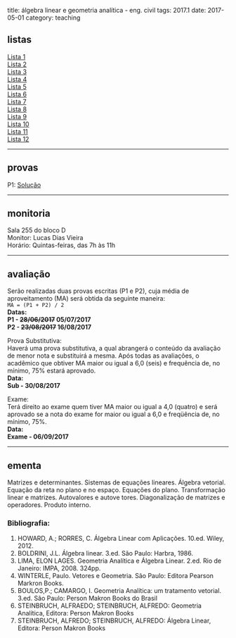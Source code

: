 title: álgebra linear e geometria analítica - eng. civil
tags: 2017.1
date: 2017-05-01
category: teaching
## <a id="exercices"></a>listas
[Lista 1]({filename}/listas/algebra-linear-01.pdf)  
[Lista 2]({filename}/listas/algebra-linear-02.pdf)  
[Lista 3]({filename}/listas/algebra-linear-03.pdf)  
[Lista 4]({filename}/listas/algebra-linear-04.pdf)  
[Lista 5]({filename}/listas/algebra-linear-05.pdf)  
[Lista 6]({filename}/listas/algebra-linear-06.pdf)  
[Lista 7]({filename}/listas/algebra-linear-07.pdf)  
[Lista 8]({filename}/listas/algebra-linear-08.pdf)  
[Lista 9]({filename}/listas/algebra-linear-09.pdf)  
[Lista 10]({filename}/listas/algebra-linear-10.pdf)  
[Lista 11]({filename}/listas/algebra-linear-11.pdf)  
[Lista 12]({filename}/listas/algebra-linear-12.pdf)

---

## <a id="grades"></a>provas
P1: [Solução]({filename}/provas/2017-1-algebra_linear-civil-p1.pdf)

---

## <a id="monitoria"></a>monitoria
Sala 255 do bloco D  
Monitor: Lucas Dias Vieira  
Horário: Quintas-feiras, das 7h às 11h

---

## <a id="exams"></a>avaliação
Serão realizadas duas provas escritas (P1 e P2), cuja média de
aproveitamento (MA) será obtida da seguinte maneira:  
`MA = (P1 + P2) / 2`  
**Datas:  
P1 - <strike>28/06/2017</strike> 05/07/2017  
P2 - <strike>23/08/2017</strike> 16/08/2017**

Prova Substitutiva:  
Haverá uma prova substitutiva, a qual abrangerá o conteúdo da avaliação de
menor nota e substituirá a mesma. Após todas as avaliações, o acadêmico que
obtiver MA maior ou igual a 6,0 (seis) e frequência de, no mínimo, 75% estará
aprovado.  
**Data:  
Sub - 30/08/2017**

Exame:  
Terá direito ao exame quem tiver MA maior ou igual a 4,0 (quatro) e será
aprovado se a nota do exame for maior ou igual a 6,0 e freqüência de, no
mínimo, 75%.  
**Data:  
Exame - 06/09/2017**

---

## <a id="silabus"></a>ementa
Matrizes e determinantes. Sistemas de equações lineares. Álgebra vetorial.
Equação da reta no plano e no espaço. Equações do plano. Transformação linear
e matrizes. Autovalores e autove tores. Diagonalização de matrizes e
operadores. Produto interno.  

### Bibliografia:  
1. HOWARD, A.; RORRES, C. Álgebra Linear com Aplicações. 10.ed. Wiley, 2012.
2. BOLDRINI, J.L. Álgebra linear. 3.ed. São Paulo: Harbra, 1986.
3. LIMA, ELON LAGES. Geometria Analítica e Álgebra Linear. 2.ed. Rio de Janeiro: IMPA, 2008. 324pp.
4. WINTERLE, Paulo. Vetores e Geometria. São Paulo: Editora Pearson Markron Books.
5. BOULOS,P.; CAMARGO, I. Geometria Analítica: um tratamento vetorial. 3.ed. São Paulo: Person Makron Books do Brasil
6. STEINBRUCH, ALFRAEDO; STEINBRUCH, ALFREDO: Geometria Analítica, Editora: Person Makron Books
7. STEINBRUCH, ALFREDO; STEINBRUCH, ALFREDO: Álgebra Linear, Editora: Person Makron Books
